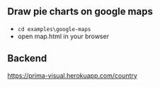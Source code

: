 


## Draw pie charts on google maps

* `cd examples\google-maps`
* open map.html in your browser

## Backend
https://prima-visual.herokuapp.com/country
